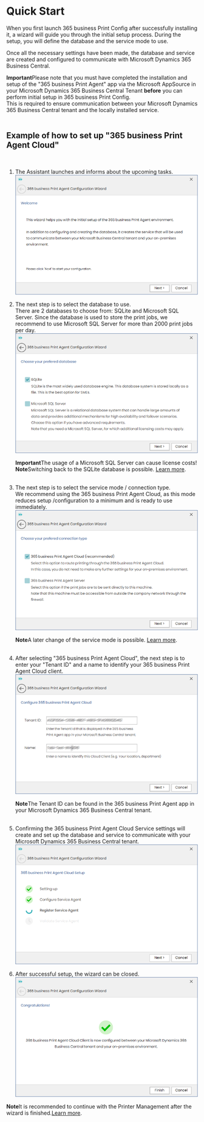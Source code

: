 # Quick Start

When you first launch 365 business Print Config after successfully installing it, a wizard will guide you through the initial setup process.
During the setup, you will define the database and the service mode to use.

Once all the necessary settings have been made, the database and service are created and configured to communicate with Microsoft Dynamics 365 Business Central.

<div class="alert alert-notice">
    <i class="fa-light fa-hand-point-up fa-lg"></i> <strong>Important</strong>Please note that you must have completed the installation and setup of the "365 business Print Agent" app via the Microsoft AppSource in your Microsoft Dynamics 365 Business Central Tenant <strong>before</strong> you can perform initial setup in 365 business Print Config.<br/>This is required to ensure communication between your Microsoft Dynamics 365 Business Central tenant and the locally installed service.
</div>
<br/>


## Example of how to set up "365 business Print Agent Cloud"

<br/>

1. The Assistant launches and informs about the upcoming tasks.<br/>
![Intro](/assets/images/365-business-print-agent/config-tool/wizard/wizard1_en.PNG) 

2. The next step is to select the database to use.<br/>There are 2 databases to choose from: SQLite and Microsoft SQL Server. Since the database is used to store the print jobs, we recommend to use Microsoft SQL Server for more than 2000 print jobs per day. <br/>
![Database](/assets/images/365-business-print-agent/config-tool/wizard/wizard2_en.PNG) 

   <div class="alert alert-notice">
       <i class="fa-light fa-hand-point-up fa-lg"></i> <strong>Important</strong>The usage of a Microsoft SQL Server can cause license costs!  
   </div>
   
   <div class="alert alert-info">
       <i class="fa-duotone fa-thin fa-lightbulb fa-lg"></i> <strong>Note</strong>Switching back to the SQLite database is possible. <a href="print-agent-config-databases.md">Learn more</a>.
   </div><br/>

3. The next step is to select the service mode / connection type.<br/>We recommend using the 365 business Print Agent Cloud, as this mode reduces setup /configuration to a minimum and is ready to use immediately.<br/>
![CloudClient](/assets/images/365-business-print-agent/config-tool/wizard/wizard3_en.PNG) 
   <div class="alert alert-info">
       <i class="fa-duotone fa-thin fa-lightbulb fa-lg"></i> <strong>Note</strong>A later change of the service mode is possible. <a href="print-agent-config-connections.md">Learn more</a>.
   </div><br/>

4. After selecting "365 business Print Agent Cloud", the next step is to enter your "Tenant ID" and a name to identify your 365 business Print Agent Cloud client.<br/>
![CloudClient](/assets/images/365-business-print-agent/config-tool/wizard/wizard4-cloud_en.PNG) 
   <div class="alert alert-info">
       <i class="fa-duotone fa-thin fa-lightbulb fa-lg"></i> <strong>Note</strong>The Tenant ID can be found in the 365 business Print Agent app in your Microsoft Dynamics 365 Business Central tenant.
   </div><br/>

5. Confirming the 365 business Print Agent Cloud Service settings will create and set up the database and service to communicate with your Microsoft Dynamics 365 Business Central tenant.<br/>
![CloudClient](/assets/images/365-business-print-agent/config-tool/wizard/wizard5-cloud_en.PNG) 

6. After successful setup, the wizard can be closed.<br/>
![CloudClient](/assets/images/365-business-print-agent/config-tool/wizard/wizard6-cloud_en.PNG) 

<div class="alert alert-info">
    <i class="fa-duotone fa-thin fa-lightbulb fa-lg"></i> <strong>Note</strong>It is recommended to continue with the Printer Management after the wizard is finished.<a href="print-agent-config-printers.md">Learn more</a>.
</div><br/>